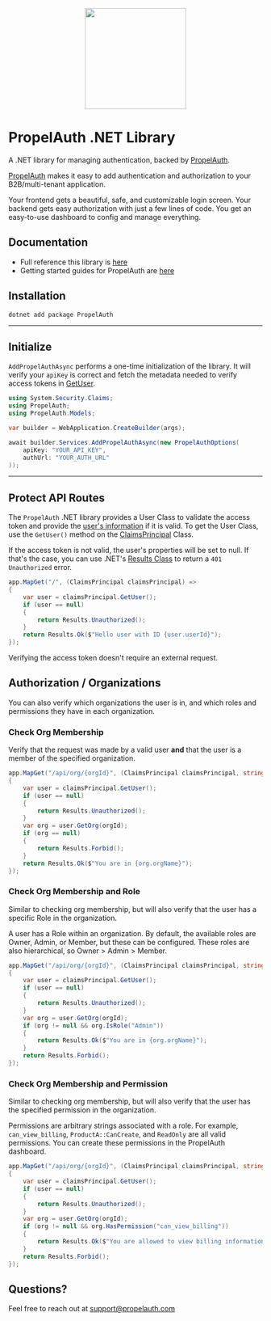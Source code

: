 <p align="center">
  <a href="https://www.propelauth.com?ref=github" target="_blank" align="center">
    <img src="https://www.propelauth.com/imgs/lockup.svg" width="200">
  </a>
</p>

# PropelAuth .NET Library

A .NET library for managing authentication, backed by [PropelAuth](https://www.propelauth.com?ref=github). 

[PropelAuth](https://www.propelauth.com?ref=github) makes it easy to add authentication and authorization to your B2B/multi-tenant application.

Your frontend gets a beautiful, safe, and customizable login screen. Your backend gets easy authorization with just a few lines of code. You get an easy-to-use dashboard to config and manage everything.

## Documentation

- Full reference this library is [here](https://docs.propelauth.com/reference/backend-apis/dot-net)
- Getting started guides for PropelAuth are [here](https://docs.propelauth.com/)

## Installation

```shell
dotnet add package PropelAuth
```
---

## Initialize

`AddPropelAuthAsync` performs a one-time initialization of the library. 
It will verify your `apiKey` is correct and fetch the metadata needed to verify access tokens in [GetUser](https://docs.propelauth.com/reference/backend-apis/dot-net#protect-api-routes).


```csharp
using System.Security.Claims;
using PropelAuth;
using PropelAuth.Models;

var builder = WebApplication.CreateBuilder(args);

await builder.Services.AddPropelAuthAsync(new PropelAuthOptions(
    apiKey: "YOUR_API_KEY",
    authUrl: "YOUR_AUTH_URL"
));
```

---

## Protect API Routes


The `PropelAuth` .NET library provides a User Class to validate the access token and provide the [user's information](https://docs.propelauth.com/reference/backend-apis/dot-net#user-class) if it is valid. To get the User Class, use the `GetUser()` method on the [ClaimsPrincipal](https://learn.microsoft.com/en-us/dotnet/api/system.security.claims.claimsprincipal?view=net-8.0) Class.

If the access token is not valid, the user's properties will be set to null. If that's the case, you can use .NET's [Results Class](https://learn.microsoft.com/en-us/dotnet/api/microsoft.aspnetcore.http.results?view=aspnetcore-8.0) to return a `401 Unauthorized` error.

```csharp
app.MapGet("/", (ClaimsPrincipal claimsPrincipal) =>
{
    var user = claimsPrincipal.GetUser();
    if (user == null)
    {
        return Results.Unauthorized();
    }
    return Results.Ok($"Hello user with ID {user.userId}");
});
```

Verifying the access token doesn't require an external request.

## Authorization / Organizations

You can also verify which organizations the user is in, and which roles and permissions they have in each organization. 

### Check Org Membership

Verify that the request was made by a valid user **and** that the user is a member of the specified organization.

```csharp
app.MapGet("/api/org/{orgId}", (ClaimsPrincipal claimsPrincipal, string orgId) =>
{
    var user = claimsPrincipal.GetUser();
    if (user == null)
    {
        return Results.Unauthorized();
    }
    var org = user.GetOrg(orgId);
    if (org == null)
    {
        return Results.Forbid();
    }
    return Results.Ok($"You are in {org.orgName}");
});
```

### Check Org Membership and Role

Similar to checking org membership, but will also verify that the user has a specific Role in the organization.

A user has a Role within an organization. By default, the available roles are Owner, Admin, or Member, but these can be configured. These roles are also hierarchical, so Owner > Admin > Member.

```csharp
app.MapGet("/api/org/{orgId}", (ClaimsPrincipal claimsPrincipal, string orgId) =>
{
    var user = claimsPrincipal.GetUser();
    if (user == null)
    {
        return Results.Unauthorized();
    }
    var org = user.GetOrg(orgId);
    if (org != null && org.IsRole("Admin"))
    {
        return Results.Ok($"You are in {org.orgName}");
    }
    return Results.Forbid();
});
```

### Check Org Membership and Permission

Similar to checking org membership, but will also verify that the user has the specified permission in the organization.

Permissions are arbitrary strings associated with a role. For example, `can_view_billing`, `ProductA::CanCreate`, and `ReadOnly` are all valid permissions. You can create these permissions in the PropelAuth dashboard.

```csharp
app.MapGet("/api/org/{orgId}", (ClaimsPrincipal claimsPrincipal, string orgId) =>
{
    var user = claimsPrincipal.GetUser();
    if (user == null)
    {
        return Results.Unauthorized();
    }
    var org = user.GetOrg(orgId);
    if (org != null && org.HasPermission("can_view_billing"))
    {
        return Results.Ok($"You are allowed to view billing information for org {org.orgName}");
    }
    return Results.Forbid();
});
```

## Questions?

Feel free to reach out at support@propelauth.com
